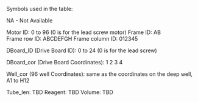 
Symbols used in the table:

NA - Not Available

Motor ID: 0 to 96 (0 is for the lead screw motor)
Frame ID: AB	
Frame row ID: ABCDEFGH 
Frame column ID: 012345

DBoard_ID (Drive Board ID): 0 to 24 (0 is for the lead screw)

DBoard_cor (Drive Board Coordinates):  1 2 3 4 

Well_cor (96 well Coordinates): same as the coordinates on the deep well, A1 to H12

Tube_len: TBD
Reagent: TBD
Volume: TBD
